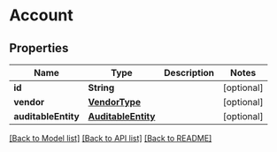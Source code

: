 # Account

## Properties
Name | Type | Description | Notes
------------ | ------------- | ------------- | -------------
**id** | **String** |  | [optional] 
**vendor** | [**VendorType**](VendorType.md) |  | [optional] 
**auditableEntity** | [**AuditableEntity**](AuditableEntity.md) |  | [optional] 

[[Back to Model list]](../README.md#documentation-for-models) [[Back to API list]](../README.md#documentation-for-api-endpoints) [[Back to README]](../README.md)


